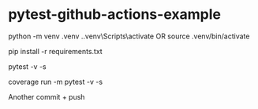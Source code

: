 # pytest-github-actions-example

python -m venv .venv
.\.venv\Scripts\activate
OR
source .venv/bin/activate

pip install -r requirements.txt


pytest  -v -s

coverage run -m pytest  -v -s


Another commit + push